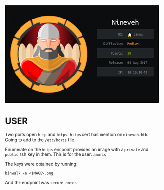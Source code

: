 ![](./logo.png)

# USER

Two ports open `http` and `https`. `https` cert has mention on `nineveh.htb`. Going to add to the `/etc/hosts` file.

Enumerate on the `https` endpoint provides an image with a `private` and `public` ssh key in them. This is for the user: `amoris`

The keys were obtained by running:

```
binwalk -e <IMAGE>.png
```

And the endpoint was `secure_notes`